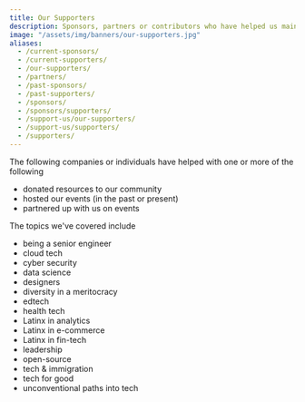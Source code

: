 ```yaml
---
title: Our Supporters
description: Sponsors, partners or contributors who have helped us maintain the largest Latinx in Tech community.
image: "/assets/img/banners/our-supporters.jpg"
aliases:
  - /current-sponsors/
  - /current-supporters/
  - /our-supporters/
  - /partners/
  - /past-sponsors/
  - /past-supporters/
  - /sponsors/
  - /sponsors/supporters/
  - /support-us/our-supporters/
  - /support-us/supporters/
  - /supporters/
---
```


The following companies or individuals have helped with one or more of the following

- donated resources to our community
- hosted our events (in the past or present)
- partnered up with us on events

The topics we've covered include

- being a senior engineer
- cloud tech
- cyber security
- data science
- designers
- diversity in a meritocracy
- edtech
- health tech
- Latinx in analytics
- Latinx in e-commerce
- Latinx in fin-tech
- leadership
- open-source
- tech & immigration
- tech for good
- unconventional paths into tech
